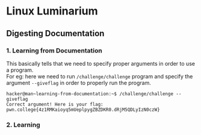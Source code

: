 # Linux Luminarium  
## Digesting Documentation  

### 1. Learning from Documentation  
This basically tells that we need to specify proper arguments in order to use a program.  
For eg: here we need to run `/challenge/challenge` program and specify the argument `--giveflag` in order to properly 
run the program.  
```
hacker@man~learning-from-documentation:~$ /challenge/challenge --giveflag
Correct argument! Here is your flag:
pwn.college{4z1RMKaioyq5mUeplpygZBZDKR0.dRjM5QDLyIzN0czW}
```

### 2. Learning
